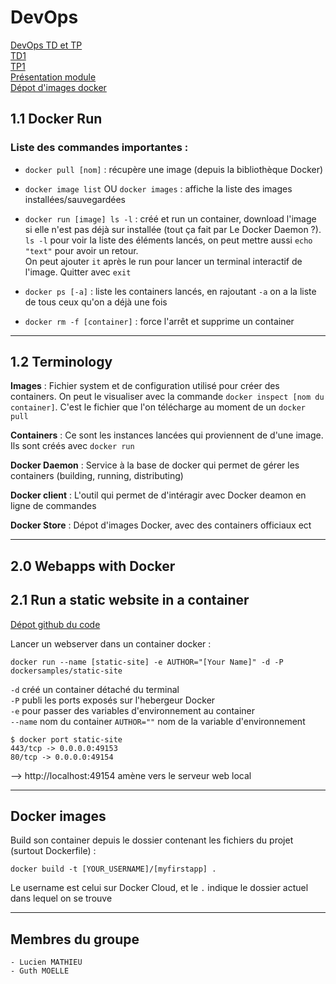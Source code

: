 # DevOps
[DevOps TD et TP](http://school.pages.takima.io/devops-resources/)\
[TD1](http://school.pages.takima.io/devops-resources/ch1-discover-docker-td/)\
[TP1](http://school.pages.takima.io/devops-resources/ch1-discover-docker-tp/)\
[Présentation module](https://docs.google.com/presentation/d/1J8k-HSHraDPfNTElyaviuDwb28wFP26mO270dUtNUb0/edit#slide=id.p1)\
[Dépot d'images docker](https://store.docker.com)

## 1.1 Docker Run
### Liste des commandes importantes :
* `docker pull [nom]` : récupère une image (depuis la bibliothèque Docker)

* `docker image list` OU `docker images` : affiche la liste des images installées/sauvegardées

* `docker run [image] ls -l` : créé et run un container, download l'image si elle n'est pas déjà sur installée (tout ça fait par Le Docker Daemon ?). \
 `ls -l` pour voir la liste des éléments lancés, on peut mettre aussi `echo "text"` pour avoir un retour. \
 On peut ajouter `it` après le run pour lancer un terminal interactif de l'image. Quitter avec `exit`

 * `docker ps [-a]` : liste les containers lancés, en rajoutant `-a` on a la liste de tous ceux qu'on a déjà une fois
 
 * `docker rm -f [container]` : force l'arrêt et supprime un container
---
## 1.2 Terminology

**Images** : Fichier system et de configuration utilisé pour créer des containers. On peut le visualiser avec la commande `docker inspect [nom du container]`. C'est le fichier que l'on télécharge au moment de un `docker pull`

**Containers** : Ce sont les instances lancées qui proviennent de d'une image. Ils sont créés avec `docker run`

**Docker Daemon** : Service à la base de docker qui permet de gérer les containers (building, running, distributing)

**Docker client** : L'outil qui permet de d'intéragir avec Docker deamon en ligne de commandes

**Docker Store** : Dépot d'images Docker, avec des containers officiaux ect

---
## 2.0 Webapps with Docker
## 2.1 Run a static website in a container
[Dépot github du code](https://github.com/docker/labs/tree/master/beginner/static-site)

Lancer un webserver dans un container docker :
```
docker run --name [static-site] -e AUTHOR="[Your Name]" -d -P dockersamples/static-site
```
`-d` créé un container détaché du terminal\
`-P` publi les ports exposés sur l'hebergeur Docker\
`-e` pour passer des variables d'environnement au container\
`--name` nom du container
`AUTHOR=""` nom de la variable d'environnement

```
$ docker port static-site
443/tcp -> 0.0.0.0:49153
80/tcp -> 0.0.0.0:49154
```
--> http://localhost:49154 amène vers le serveur web local

---
## Docker images
Build son container depuis le dossier contenant les fichiers du projet (surtout Dockerfile) :
```
docker build -t [YOUR_USERNAME]/[myfirstapp] .
```
Le username est celui sur Docker Cloud, et le `.` indique le dossier actuel dans lequel on se trouve



---
## Membres du groupe
    - Lucien MATHIEU
    - Guth MOELLE
    

 


